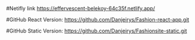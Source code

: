 #Netifly link
https://effervescent-belekoy-64c35f.netlify.app/

#GitHub React Version: 
https://github.com/Danjeirys/Fashion-react-app.git

#GitHub Static Version: 
https://github.com/Danjeirys/Fashionsite-static.git